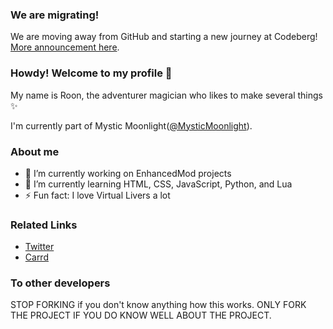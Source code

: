 ### We are migrating!
We are moving away from GitHub and starting a new journey at Codeberg! [More announcement here](https://codeberg.org/MysticMoonlight/Codeberg-Migration-Announcement/src/branch/main/README.md).

### Howdy! Welcome to my profile 👋
My name is Roon, the adventurer magician who likes to make several things ✨

I'm currently part of Mystic Moonlight([@MysticMoonlight](https://github.com/MysticMoonlight)).

### About me
- 🔭 I’m currently working on EnhancedMod projects
- 🌱 I’m currently learning HTML, CSS, JavaScript, Python, and Lua
- ⚡ Fun fact: I love Virtual Livers a lot

### Related Links
- [Twitter](https://twitter.com/Roon_Moonlight)
- [Carrd](https://roonmoonlight.carrd.co)

### To other developers
STOP FORKING if you don't know anything how this works. ONLY FORK THE PROJECT IF YOU DO KNOW WELL ABOUT THE PROJECT.
